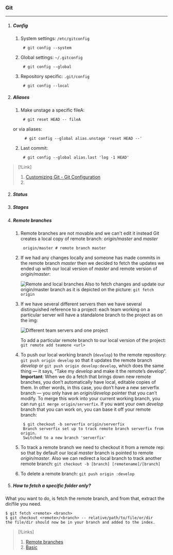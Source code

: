 ### Git
--------
1. ##### Config

    1. System settings: `/etc/gitconfig` 
    
            # git config --system

    2. Global settings: `~/.gitconfig`

            # git config --global

    3. Repository specific: `.git/config`

            # git config --local

2. ##### Aliases

    1. Make unstage a specific fileA:
    
            # git reset HEAD -- fileA   

    or via aliases:

            # git config --global alias.unstage 'reset HEAD --'

    2. Last commit:

            # git config --global alias.last 'log -1 HEAD'

    
>[!Link]
> 1. [Customizing Git - Git Configuration](https://git-scm.com/book/en/v2/Customizing-Git-Git-Configuration)
> 2. []()

2. ##### Status

3. ##### Stages

4. ##### Remote branches

    1. Remote branches are not movable and we can't edit it instead Git creates a local copy of remote branch: *origin/master* and *master* 
    
            origin/master # remote branch master

    2. If we had any changes locally and someone has made commits in the remote branch *master* then we decided to fetch the updates we ended up with our local version of *master* and remote version of *origin/master*:
    
        ![Remote and local branches](https://git-scm.com/figures/18333fig0324-tn.png "Remote and local branches")
    Also to fetch changes and update our origin/master branch as it is depicted on the picture: `git fetch origin`

    3. If we have several different servers then we have several distinguished reference to a project: each team working on a particular server will have a standalone branch to the project as on the img:
        
        ![Different team servers and one project](https://git-scm.com/figures/18333fig0325-tn.png "Different team servers and one project")

        To add a particular remote branch to our local version of the project: `git remote add teamone <url>` 

    4. To push our local working branch (`develop`) to the remote repository: `git push origin develop` so that it updates the remote branch *develop* or `git push origin develop:develop`, which does the same thing — it says, “Take my *develop* and make it the remote’s develop”.
    **Important**: When we do a fetch that brings down new remote branches, you don’t automatically have local, editable copies of them. In other words, in this case, you don’t have a new serverfix branch — you only have an *origin/develop* pointer that you can’t modify. To merge this work into your current working branch, you can run `git merge origin/serverfix`. If you want your own *develop* branch that you can work on, you can base it off your remote branch:

            $ git checkout -b serverfix origin/serverfix
            Branch serverfix set up to track remote branch serverfix from origin.
            Switched to a new branch 'serverfix'    

    5. To track a remote branch we need to checkout it from a remote rep: so that by default our local *master* branch is pointed to remote *origin/master*. Also we can redirect a local branch to track another remote branch: `git checkout -b [branch] [remotename]/[branch]`
    
    6. To delete a remote branch: `git push origin :develop`

5. ##### How to fetch a specific folder only?

What you want to do, is fetch the remote branch, and from that, extract the dir/file you need.

```
$ git fetch <remote> <branch>
$ git checkout <remote>/<branch> -- relative/path/to/file/or/dir
the file/dir should now be in your branch and added to the index.
```

>[!Links]
> 1. [Remote branches](https://git-scm.com/book/en/v1/Git-Branching-Remote-Branches)
> 2. [Basic](https://www.liquidlight.co.uk/blog/git-for-beginners-an-overview-and-basic-workflow/)

